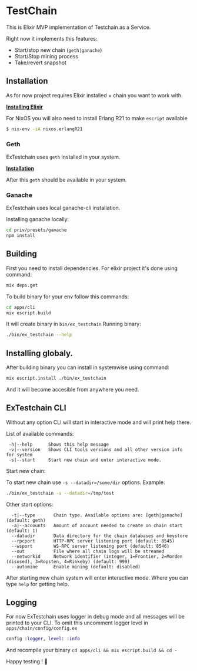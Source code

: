 # TestChain

This is Elixir MVP implementation of Testchain as a Service.

Right now it implements this features:
 
 - Start/stop new chain (`geth|ganache`)
 - Start/Stop mining process
 - Take/revert snapshot

## Installation

As for now project requires Elixir installed + chain you want to work with.

[**Installing Elixir**](https://elixir-lang.org/install.html)

For NixOS you will also need to install Erlang R21 to make `escript` available
```bash
$ nix-env -iA nixos.erlangR21
```

### Geth
ExTestchain uses `geth` installed in your system.

[**Installation**](https://github.com/ethereum/go-ethereum/wiki/Installing-Geth)

After this `geth` should be available in your system.

### Ganache
ExTestchain uses local ganache-cli installation.

Installing ganache locally:

```bash
cd priv/presets/ganache
npm install
```

## Building

First you need to install dependencies. For elixir project it's done using command:
```bash
mix deps.get
```

To build binary for your env follow this commands:

```bash
cd apps/cli
mix escript.build
```

It will create binary in `bin/ex_testchain`
Running binary: 

```bash
./bin/ex_testchain --help
```

## Installing globaly.
After building binary you can install in systemwise using command:
```bash
mix escript.install ./bin/ex_testchain
```

And it will become accesible from anywhere you need.

## ExTestchain CLI

Without any option CLI will start in interactive mode and will print help there.

List of available commands:

```
 -h|--help      Shows this help message
 -v|--version   Shows CLI tools versions and all other version info for system
 -s|--start     Start new chain and enter interactive mode.
```
Start new chain:

To start new chain use `-s --datadir=/some/dir` options.
Example:

```bash
./bin/ex_testchain -s --datadir=/tmp/test
```
Other start options:

```
  -t|--type       Chain type. Available options are: [geth|ganache] (default: geth)
  -a|--accounts   Amount of account needed to create on chain start (default: 1)
  --datadir       Data directory for the chain databases and keystore
  --rpcport       HTTP-RPC server listening port (default: 8545)
  --wsport        WS-RPC server listening port (default: 8546)
  --out           File where all chain logs will be streamed
  --networkid     Network identifier (integer, 1=Frontier, 2=Morden (disused), 3=Ropsten, 4=Rinkeby) (default: 999)
  --automine      Enable mining (default: disabled)
```

After starting new chain system will enter interactive mode.
Where you can type `help` for getting help.

## Logging
For now ExTestchain uses logger in debug mode and all messages will be printed to your CLI.
To omit this uncomment logger level in `apps/chain/config/config.ex`

```elixir
config :logger, level: :info
```

And recompile your binary `cd apps/cli && mix escript.build && cd -`

Happy testing ! :ghost:
